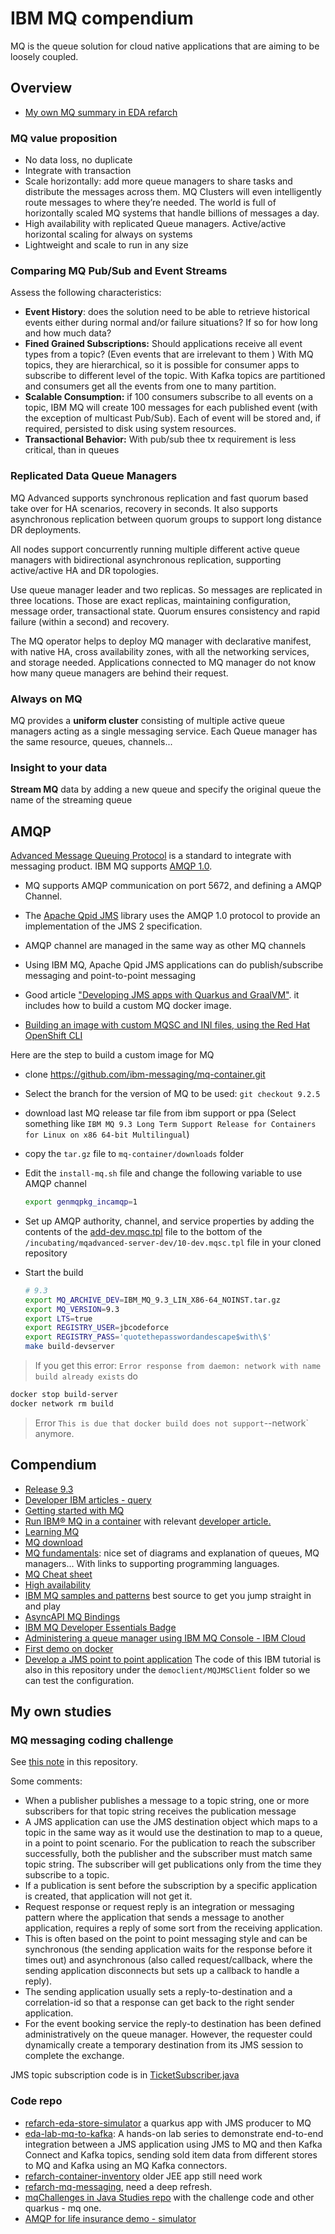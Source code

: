 # IBM MQ compendium

MQ is the queue solution for cloud native applications that are aiming to be loosely coupled.

## Overview

* [My own MQ summary in EDA refarch](https://ibm-cloud-architecture.github.io/refarch-eda/technology/mq/)

### MQ value proposition

* No data loss, no duplicate
* Integrate with transaction
* Scale horizontally: add more queue managers to share tasks and distribute the messages across them. 
MQ Clusters will even intelligently route messages to where they’re needed. 
The world is full of horizontally scaled MQ systems that handle billions of messages a day.
* High availability with replicated Queue managers. Active/active horizontal scaling for always on systems
* Lightweight and scale to run in any size
### Comparing MQ Pub/Sub and Event Streams

Assess the following characteristics:

* **Event History**: does the solution need to be able to retrieve historical events either during normal and/or failure situations? If so for how long and how much data?
* **Fined Grained Subscriptions:** Should applications receive all event types from a topic? (Even events that are irrelevant to them ) With MQ topics, they are hierarchical, so it is possible for consumer apps to subscribe to different level of the topic. With Kafka topics 
are partitioned and consumers get all the events from one to many partition.
* **Scalable Consumption:** if 100 consumers subscribe to all events on a topic, IBM MQ will create 100 messages for each published event (with the exception of multicast Pub/Sub). Each of event will be stored and, 
if required, persisted to disk using system resources.
* **Transactional Behavior:** With pub/sub thee tx requirement is less critical, than in queues
### Replicated Data Queue Managers

MQ Advanced supports synchronous replication and fast quorum based take over for HA scenarios, recovery in seconds. 
It also supports asynchronous replication between quorum groups to support long distance DR deployments.

All nodes support concurrently running multiple different active queue managers with bidirectional asynchronous replication,
supporting active/active HA and DR topologies.

Use queue manager leader and two replicas. So messages are replicated in three locations. 
Those are exact replicas, maintaining configuration, message order, transactional state.
Quorum ensures consistency and rapid failure (within a second) and recovery.

The  MQ operator helps to deploy MQ manager with declarative manifest, with native HA, cross availability zones,
with all the networking services, and storage needed. Applications connected to MQ manager do not know
how many queue managers are behind their request.

### Always on MQ

MQ provides a **uniform cluster** consisting of multiple active queue managers acting as a single messaging service.
Each Queue manager has the same resource, queues, channels...


### Insight to your data

**Stream MQ** data by adding a new queue and specify the original queue the  name of the streaming queue

## AMQP

[Advanced Message Queuing Protocol](https://www.amqp.org/) is a standard to integrate with messaging product. IBM MQ supports [AMQP 1.0](https://www.ibm.com/docs/en/ibm-mq/9.3?topic=applications-developing-amqp-client).

* MQ supports AMQP communication on port 5672, and defining a AMQP Channel. 
* The [Apache Qpid JMS](https://qpid.apache.org/components/jms/index.html) library uses the AMQP 1.0 protocol to provide an implementation of the JMS 2 specification.
* AMQP channel are managed in the same way as other MQ channels
* Using IBM MQ, Apache Qpid JMS applications can do publish/subscribe messaging and point-to-point messaging


* Good article ["Developing JMS apps with Quarkus and GraalVM"](https://developer.ibm.com/tutorials/mq-running-ibm-mq-apps-on-quarkus-and-graalvm-using-qpid-amqp-jms-classes/). it includes how to build a custom MQ docker image.
* [Building an image with custom MQSC and INI files, using the Red Hat OpenShift CLI](https://www.ibm.com/docs/en/ibm-mq/9.2?topic=dcqmumo-building-image-custom-mqsc-ini-files-using-red-hat-openshift-cli)

Here are the step to build a custom image for MQ

* clone https://github.com/ibm-messaging/mq-container.git
* Select the branch for the version of MQ to be used: `git checkout 9.2.5`
* download last MQ release tar file from ibm support or ppa (Select something like `IBM MQ 9.3 Long Term Support Release for Containers for Linux on x86 64-bit Multilingual`)
* copy the `tar.gz` file  to `mq-container/downloads` folder
* Edit the `install-mq.sh` file and change the following variable to use AMQP channel

    ```sh
    export genmqpkg_incamqp=1
    ```
* Set up AMQP authority, channel, and service properties by adding the contents of the [add-dev.mqsc.tpl](https://github.com/ibm-messaging/mq-dev-patterns/blob/master/amqp-qpid/add-dev.mqsc.tpl) file 
to the bottom of the `/incubating/mqadvanced-server-dev/10-dev.mqsc.tpl` file in your cloned repository

* Start the build

  ```sh
  # 9.3
  export MQ_ARCHIVE_DEV=IBM_MQ_9.3_LIN_X86-64_NOINST.tar.gz 
  export MQ_VERSION=9.3 
  export LTS=true 
  export REGISTRY_USER=jbcodeforce  
  export REGISTRY_PASS='quotethepasswordandescape$with\$'
  make build-devserver
  ```

> If you get this error: `Error response from daemon: network with name build already exists` do

```sh
docker stop build-server 
docker network rm build
```

> Error ` This is due that docker build does not support `--network` anymore.
## Compendium

* [Release 9.3](https://www.ibm.com/docs/en/ibm-mq/9.3)
* [Developer IBM articles - query](https://developer.ibm.com/?q=MQ)
* [Getting started with MQ](https://developer.ibm.com/gettingstarted/ibm-mq/)
* [Run IBM® MQ in a container](https://github.com/ibm-messaging/mq-container) with relevant [developer article.](https://developer.ibm.com/tutorials/mq-connect-app-queue-manager-containers/)
* [Learning MQ](http://ibm.biz/learn-mq) 
* [MQ download](http://ibm.biz/mq-downloads) 
* [MQ fundamentals](https://developer.ibm.com/articles/mq-fundamentals/): nice set of diagrams and explanation of queues, MQ managers... 
With links to supporting programming languages.
* [MQ Cheat sheet](https://developer.ibm.com/messaging/learn-mq/mq-tutorials/dev-cheat-sheet/)
* [High availability](https://pages.github.ibm.com/cloudpakbringup/mq-deployment-guide/high-availability/intro/)
* [IBM MQ samples and patterns](https://github.com/ibm-messaging/mq-dev-patterns) best source to get you jump straight in and play
* [AsyncAPI MQ Bindings](https://github.com/asyncapi/bindings/tree/master/ibmmq)
* [IBM MQ Developer Essentials Badge](https://developer.ibm.com/series/badge-ibm-mq-developer-essentials/)
* [Administering a queue manager using IBM MQ Console - IBM Cloud](https://cloud.ibm.com/docs/mqcloud?topic=mqcloud-mqoc_admin_mqweb)
* [First demo on docker](https://developer.ibm.com/tutorials/mq-connect-app-queue-manager-windows/#docker)
* [Develop a JMS point to point application](https://developer.ibm.com/tutorials/mq-develop-mq-jms/) The code of this IBM tutorial is also in this repository under the `democlient/MQJMSClient` folder so we can test the configuration.

## My own studies
### MQ messaging coding challenge

See [this note](/java/mqChallenge) in this repository.

Some comments:

* When a publisher publishes a message to a topic string, one or more subscribers for that topic string receives the publication message
* A JMS application can use the JMS destination object which maps to a topic in the same way as it would use 
the destination to map to a queue, in a point to point scenario. For the publication to reach the subscriber 
successfully, both the publisher and the subscriber must match same topic string. The subscriber will get 
publications only from the time they subscribe to a topic.
* If a publication is sent before the subscription by a specific application is created, that application will not get it.
* Request response or request reply is an integration or messaging pattern where the application that sends a message to another application, requires a reply of some sort from the receiving application.
* This is often based on the point to point messaging style and can be synchronous (the sending application waits for the response before it times out) and asynchronous (also called request/callback, where the sending application disconnects but sets up a callback to handle a reply).
* The sending application usually sets a reply-to-destination and a correlation-id so that a response can get back to the right sender application.
* For the event booking service the reply-to destination has been defined administratively on the queue manager. However, the requester could dynamically create a temporary destination from its JMS session to complete the exchange.

JMS topic subscription code is in [TicketSubscriber.java]()

### Code repo

* [refarch-eda-store-simulator](https://github.com/ibm-cloud-architecture/refarch-eda-store-simulator) a quarkus app with JMS producer
to MQ
* [eda-lab-mq-to-kafka](https://github.com/ibm-cloud-architecture/eda-lab-mq-to-kafka): A hands-on lab series to demonstrate end-to-end integration between a JMS application using JMS to MQ and then Kafka Connect and Kafka topics, sending sold item data from different stores to MQ and Kafka using an MQ Kafka connectors.
* [refarch-container-inventory](https://github.com/ibm-cloud-architecture/refarch-container-inventory) older JEE app still need work
* [refarch-mq-messaging](https://github.com/ibm-cloud-architecture/refarch-mq-messaging), need a deep refresh.
* [mqChallenges in Java Studies repo](https://github.com/jbcodeforce/java-studies) with the challenge code and other quarkus - mq one.
* [AMQP for life insurance demo - simulator](https://github.com/jbcodeforce/life-insurance-demo)